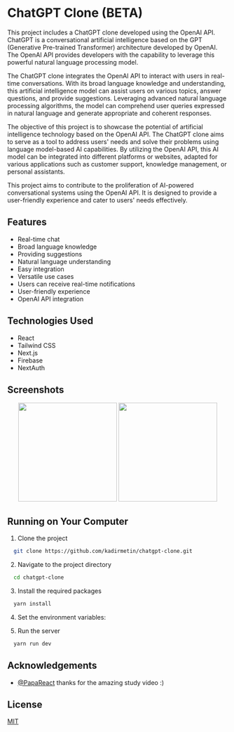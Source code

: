 # ChatGPT Clone (BETA)

This project includes a ChatGPT clone developed using the OpenAI API. ChatGPT is a conversational artificial intelligence based on the GPT (Generative Pre-trained Transformer) architecture developed by OpenAI. The OpenAI API provides developers with the capability to leverage this powerful natural language processing model.

The ChatGPT clone integrates the OpenAI API to interact with users in real-time conversations. With its broad language knowledge and understanding, this artificial intelligence model can assist users on various topics, answer questions, and provide suggestions. Leveraging advanced natural language processing algorithms, the model can comprehend user queries expressed in natural language and generate appropriate and coherent responses.

The objective of this project is to showcase the potential of artificial intelligence technology based on the OpenAI API. The ChatGPT clone aims to serve as a tool to address users' needs and solve their problems using language model-based AI capabilities. By utilizing the OpenAI API, this AI model can be integrated into different platforms or websites, adapted for various applications such as customer support, knowledge management, or personal assistants.

This project aims to contribute to the proliferation of AI-powered conversational systems using the OpenAI API. It is designed to provide a user-friendly experience and cater to users' needs effectively.

## Features

- Real-time chat
- Broad language knowledge
- Providing suggestions
- Natural language understanding
- Easy integration
- Versatile use cases
- Users can receive real-time notifications
- User-friendly experience
- OpenAI API integration

## Technologies Used

- React
- Tailwind CSS
- Next.js
- Firebase
- NextAuth

## Screenshots

<p float="left" align="center">
  <img src="https://github.com/kadirmetin/chatgpt-clone/assets/82063998/93bda331-ea0d-4794-a95f-e7f5c8b1b046" width="225" />
  <img src="https://github.com/kadirmetin/chatgpt-clone/assets/82063998/49cfb518-eb52-41df-928e-e0db08cfeadd" width="225" />
</p>

## Running on Your Computer

1. Clone the project

```bash
  git clone https://github.com/kadirmetin/chatgpt-clone.git
```

2. Navigate to the project directory

```bash
  cd chatgpt-clone
```

3. Install the required packages

```bash
  yarn install
```

4. Set the environment variables:

5. Run the server

```bash
  yarn run dev
```

## Acknowledgements

- [@PapaReact](https://github.com/AntonioErdeljac) thanks for the amazing study video :)

## License

[MIT](LICENSE)
